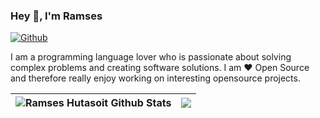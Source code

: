 ### Hey 👋, I'm Ramses

[![Github](https://img.shields.io/github/followers/backndev?label=Follow&style=social)](https://github.com/backndev)

I am a programming language lover who is passionate about solving complex problems and creating software solutions. I am ❤️ Open Source and therefore really enjoy working on interesting opensource projects.

| <img align="center" src="https://github-readme-stats.vercel.app/api?username=backndev&show_icons=true&include_all_commits=true&theme=buefy&hide_border=true" alt="Ramses Hutasoit Github Stats" /></a> | <img align="center" src="https://github-readme-stats-taupe-pi.vercel.app/api/top-langs/?username=backndev&layout=compact&langs_count=10&hide_border=1&role=ORGANIZATION_MEMBER,OWNER,COLLABORATOR" /></a> |
| ------------- | ------------- |
